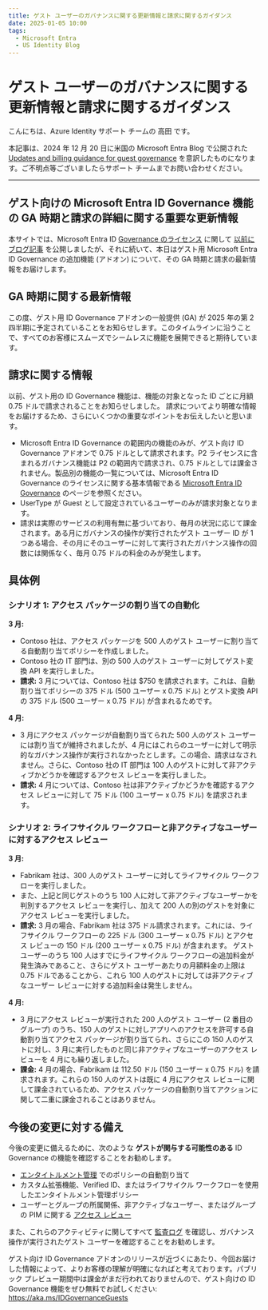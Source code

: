 ```yaml
---
title: ゲスト ユーザーのガバナンスに関する更新情報と請求に関するガイダンス
date: 2025-01-05 10:00
tags:
  - Microsoft Entra
  - US Identity Blog
---
```


# ゲスト ユーザーのガバナンスに関する更新情報と請求に関するガイダンス

こんにちは、Azure Identity サポート チームの 高田 です。

本記事は、2024 年 12 月 20 日に米国の Microsoft Entra Blog で公開された [Updates and billing guidance for guest governance](https://techcommunity.microsoft.com/blog/identity/updates-and-billing-guidance-for-guest-governance/4164498) を意訳したものになります。ご不明点等ございましたらサポート チームまでお問い合わせください。

----

## ゲスト向けの Microsoft Entra ID Governance 機能の GA 時期と請求の詳細に関する重要な更新情報

本サイトでは、Microsoft Entra ID [Governance のライセンス](https://jpazureid.github.io/blog/azure-active-directory/Microsoft-Entra-ID-Governance-licensing-for-business-guests/) に関して [以前にブログ記事](https://jpazureid.github.io/blog/azure-active-directory/introducing-entra-id-governance/) を公開しましたが、それに続いて、本日はゲスト用 Microsoft Entra ID Governance の追加機能 (アドオン) について、その GA 時期と請求の最新情報をお届けします。

## GA 時期に関する最新情報

この度、ゲスト用 ID Governance アドオンの一般提供 (GA) が 2025 年の第 2 四半期に予定されていることをお知らせします。このタイムラインに沿うことで、すべてのお客様にスムーズでシームレスに機能を展開できると期待しています。

## 請求に関する情報

以前、ゲスト用の ID Governance 機能は、機能の対象となった ID ごとに月額 0.75 ドルで請求されることをお知らせしました。 請求についてより明確な情報をお届けするため、さらにいくつかの重要なポイントをお伝えしたいと思います。

- Microsoft Entra ID Governance の範囲内の機能のみが、ゲスト向け ID Governance アドオンで 0.75 ドルとして請求されます。P2 ライセンスに含まれるガバナンス機能は P2 の範囲内で請求され、0.75 ドルとしては課金されません。製品別の機能の一覧については、Microsoft Entra ID Governance のライセンスに関する基本情報である [Microsoft Entra ID Governance](https://learn.microsoft.com/entra/id-governance/licensing-fundamentals?branch=main) のページを参照ください。
- UserType が Guest として設定されているユーザーのみが請求対象となります。
- 請求は実際のサービスの利用有無に基づいており、毎月の状況に応じて課金されます。ある月にガバナンスの操作が実行されたゲスト ユーザー ID が 1 つある場合、その月にそのユーザーに対して実行されたガバナンス操作の回数には関係なく、毎月 0.75 ドルの料金のみが発生します。

## 具体例

### シナリオ 1: アクセス パッケージの割り当ての自動化 

**3 月:**

- Contoso 社は、アクセス パッケージを 500 人のゲスト ユーザーに割り当てる自動割り当てポリシーを作成しました。
- Contoso 社の IT 部門は、別の 500 人のゲスト ユーザーに対してゲスト変換 API を実行しました。
- **請求:** 3 月については、Contoso 社は $750 を請求されます。これは、自動割り当てポリシーの 375 ドル (500 ユーザー x 0.75 ドル) とゲスト変換 API の 375 ドル (500 ユーザー x 0.75 ドル) が含まれるためです。

**4 月:**

- 3 月にアクセス パッケージが自動割り当てられた 500 人のゲスト ユーザーには割り当てが維持されましたが、4 月にはこれらのユーザーに対して明示的なガバナンス操作が実行されなかったとします。この場合、請求はなされません。さらに、Contoso 社の IT 部門は 100 人のゲストに対して非アクティブかどうかを確認するアクセス レビューを実行しました。
- **請求:** 4 月については、Contoso 社は非アクティブかどうかを確認するアクセス レビューに対して 75 ドル (100 ユーザー x 0.75 ドル) を請求されます。

### シナリオ 2: ライフサイクル ワークフローと非アクティブなユーザーに対するアクセス レビュー

**3 月:**

- Fabrikam 社は、300 人のゲスト ユーザーに対してライフサイクル ワークフローを実行しました。
- また、上記と同じゲストのうち 100 人に対して非アクティブなユーザーかを判別するアクセス レビューを実行し、加えて 200 人の別のゲストを対象にアクセス レビューを実行しました。
- **請求:** 3 月の場合、Fabrikam 社は 375 ドル請求されます。これには、ライフサイクル ワークフローの 225 ドル (300 ユーザー x 0.75 ドル) とアクセス レビューの 150 ドル (200 ユーザー x 0.75 ドル) が含まれます。 ゲスト ユーザーのうち 100 人はすでにライフサイクル ワークフローの追加料金が発生済みであること、さらにゲスト ユーザーあたりの月額料金の上限は 0.75 ドルであることから、これら 100 人のゲストに対しては非アクティブなユーザー レビューに対する追加料金は発生しません。

**4 月:** 

- 3 月にアクセス レビューが実行された 200 人のゲスト ユーザー (2 番目のグループ) のうち、150 人のゲストに対しアプリへのアクセスを許可する自動割り当てアクセス パッケージが割り当てられ、さらにこの 150 人のゲストに対し、3 月に実行したものと同じ非アクティブなユーザーのアクセス レビューを 4 月にも繰り返しました。
- **課金:** 4 月の場合、Fabrikam は 112.50 ドル (150 ユーザー x 0.75 ドル) を請求されます。これらの 150 人のゲストは既に 4 月にアクセス レビューに関して課金されているため、アクセス パッケージの自動割り当てアクションに関して二重に課金されることはありません。

## 今後の変更に対する備え

今後の変更に備えるために、次のような **ゲストが関与する可能性のある** ID Governance の機能を確認することをお勧めします。 

- [エンタイトルメント管理](https://learn.microsoft.com/entra/id-governance/entitlement-management-external-users) でのポリシーの自動割り当て
- カスタム拡張機能、Verified ID、またはライフサイクル ワークフローを使用したエンタイトルメント管理ポリシー
- ユーザーとグループの所属関係、非アクティブなユーザー、またはグループの PIM に関する [アクセス レビュー](https://learn.microsoft.com/entra/id-governance/manage-guest-access-with-access-reviews)

また、これらのアクティビティに関してすべて [監査ログ](https://learn.microsoft.com/entra/identity/users/clean-up-stale-guest-accounts) を確認し、ガバナンス操作が実行されたゲスト ユーザーを確認することをお勧めします。

ゲスト向け ID Governance アドオンのリリースが近づくにあたり、今回お届けした情報によって、よりお客様の理解が明確になればと考えております。パブリック プレビュー期間中は課金がまだ行われておりませんので、ゲスト向けの ID Governance 機能をぜひ無料でお試しください: https://aka.ms/IDGovernanceGuests
